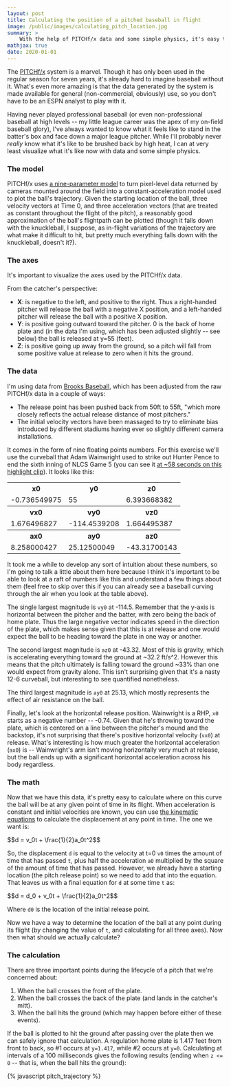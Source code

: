 ```yaml
---
layout: post
title: Calculating the position of a pitched baseball in flight
image: /public/images/calculating_pitch_location.jpg
summary: >
    With the help of PITCHf/x data and some simple physics, it's easy to calculate and plot and flight path of a pitched baseball. First we'll do the math, and then we'll use D3.js to plot the flightpath.
mathjax: true
date: 2020-01-01
---
```


The [PITCHf/x](http://en.wikipedia.org/wiki/PITCHf/x) system is a marvel. Though it has only been used in the regular season for seven years, it's already hard to imagine baseball without it. What's even more amazing is that the data generated by the system is made available for general (non-commercial, obviously) use, so you don't have to be an ESPN analyst to play with it.

Having never played professional baseball (or even non-professional baseball at high levels -- my little league career was the apex of my on-field baseball glory), I've always wanted to know what it feels like to stand in the batter's box and face down a major league pitcher. While I'll probably never *really* know what it's like to be brushed back by high heat, I can at very least visualize what it's like now with data and some simple physics.

### The model

PITCHf/x uses [a nine-parameter model](http://baseball.physics.illinois.edu/PitchFX_9P_Model-4.pdf) to turn pixel-level data returned by cameras mounted around the field into a constant-acceleration model used to plot the ball's trajectory. Given the starting location of the ball, three velocity vectors at Time 0, and three acceleration vectors (that are treated as constant throughout the flight of the pitch), a reasonably good approximation of the ball's flightpath can be plotted (though it falls down with the knuckleball, I suppose, as in-flight variations of the trajectory are what make it difficult to hit, but pretty much everything falls down with the knuckleball, doesn't it?).

### The axes

It's important to visualize the axes used by the PITCHf/x data.

From the catcher's perspective:

* **X**: is negative to the left, and positive to the right. Thus a right-handed pitcher will release the ball with a negative X position, and a left-handed pitcher will release the ball with a positive X position.
* **Y**: is positive going outward toward the pitcher. 0 is the back of home plate and (in the data I'm using, which has been adjusted slightly -- see below) the ball is released at y=55 (feet).
* **Z**: is positive going up away from the ground, so a pitch will fall from some positive value at release to zero when it hits the ground.

### The data

I'm using data from [Brooks Baseball](http://www.brooksbaseball.net/), which has been adjusted from the raw PITCHf/x data in a couple of ways:

* The release point has been pushed back from 50ft to 55ft, "which more closely reflects the actual release distance of most pitchers."
* The initial velocity vectors have been massaged to try to eliminate bias introduced by different stadiums having ever so slightly different camera installations.

It comes in the form of nine floating points numbers. For this exercise we'll use the curveball that Adam Wainwright used to strike out Hunter Pence to end the sixth inning of NLCS Game 5 (you can see it [at ~58 seconds on this highlight clip](http://m.mlb.com/video/v36821571/nlcs-gm5-waino-fans-seven-over-seven-stellar-frames/?game_pk=416376)). It looks like this:

<table>
    <tr>
        <th>x0</th>
        <th>y0</th>
        <th>z0</th>
    </tr>
    <tr>
        <td>-0.736549975</td>
        <td>55</td>
        <td>6.393668382</td>
    </tr>
    <tr>
        <th>vx0</th>
        <th>vy0</th>
        <th>vz0</th>
    </tr>
    <tr>
        <td>1.676496827</td>
        <td>-114.4539208</td>
        <td>1.664495387</td>
    </tr>
    <tr>
        <th>ax0</th>
        <th>ay0</th>
        <th>az0</th>
    </tr>
    <tr>
        <td>8.258000427</td>
        <td>25.12500049</td>
        <td>-43.31700143</td>
    </tr>
</table>

It took me a while to develop any sort of intuition about these numbers, so I'm going to talk a little about them here because I think it's important to be able to look at a raft of numbers like this and understand a few things about them (feel free to skip over this if you can already see a baseball curving through the air when you look at the table above).

The single largest magnitude is `vy0` at -114.5. Remember that the y-axis is horizontal between the pitcher and the batter, with zero being the back of home plate. Thus the large negative vector indicates speed in the direction of the plate, which makes sense given that this is at release and one would expect the ball to be heading toward the plate in one way or another.

The second largest magnitude is `az0` at -43.32. Most of this is gravity, which is accelerating everything toward the ground at ~32.2 ft/s^2. However this means that the pitch ultimately is falling toward the ground ~33% than one would expect from gravity alone. This isn't surprising given that it's a nasty 12-6 curveball, but interesting to see quantified nonetheless.

The third largest magnitude is `ay0` at 25.13, which mostly represents the effect of air resistance on the ball.

Finally, let's look at the horizontal release position. Wainwright is a RHP, `x0` starts as a negative number -- -0.74. Given that he's throwing toward the plate, which is centered on a line between the pitcher's mound and the backstop, it's not surprising that there's positive horizontal velocity (`vx0`) at release. What's interesting is how much greater the horizontal acceleration (`ax0`) is -- Wainwright's arm isn't moving horizontally very much at release, but the ball ends up with a significant horizontal acceleration across his body regardless.

### The math

Now that we have this data, it's pretty easy to calculate where on this curve the ball will be at any given point of time in its flight. When acceleration is constant and initial velocities are known, you can use [the kinematic equations](http://www.physicsclassroom.com/class/1DKin/Lesson-6/Kinematic-Equations) to calculate the displacement at any point in time. The one we want is:

<p>$$d = v_0t + \frac{1}{2}a_0t^2$$</p>

So, the displacement `d` is equal to the velocity at t=0 `v0` times the amount of time that has passed `t`, plus half the acceleration `a0` multiplied by the square of the amount of time that has passed. However, we already have a starting location (the pitch release point) so we need to add that into the equation. That leaves us with a final equation for `d` at some time `t` as:

<p>$$d = d_0 + v_0t + \frac{1}{2}a_0t^2$$</p>

Where `d0` is the location of the initial release point.

Now we have a way to determine the location of the ball at any point during its flight (by changing the value of `t`, and calculating for all three axes). Now then what should we actually calculate?

### The calculation

There are three important points during the lifecycle of a pitch that we're concerned about:

1. When the ball crosses the front of the plate.
2. When the ball crosses the back of the plate (and lands in the catcher's mitt).
3. When the ball hits the ground (which may happen before either of these events).

If the ball is plotted to hit the ground after passing over the plate then we can safely ignore that calculation. A regulation home plate is 1.417 feet from front to back, so #1 occurs at `y=1.417`, while #2 occurs at `y=0`. Calculating at intervals of a 100 milliseconds gives the following results (ending when `z <= 0` -- that is, when the ball hits the ground):

<div id="sample_calculation"></div>

{% javascript pitch_trajectory %}
